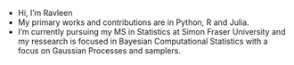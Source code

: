 - Hi, I’m Ravleen 
- My primary works and contributions are in Python, R and Julia.
- I’m currently pursuing my MS in Statistics at Simon Fraser University and my ressearch is focused in Bayesian Computational Statistics with a focus on Gaussian Processes and samplers.

<!---
ravleenbajaj/ravleenbajaj is a ✨ special ✨ repository because its `README.md` (this file) appears on your GitHub profile.
You can click the Preview link to take a look at your changes.
--->
